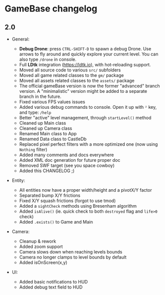 # GameBase changelog

## 2.0

- General:
	- **Debug Drone**: press `CTRL-SHIFT-D` to spawn a debug Drone. Use arrows to fly around and quickly explore your current level. You can also type `/drone` in console.
	- Full **LDtk** integration (https://ldtk.io), with hot-reloading support.
	- Moved all source code to various `src/` subfolders
	- Moved all game related classes to the `gm/` package
	- Moved all assets related classes to the `assets/` package
	- The official gameBase version is now the former "advanced" branch version. A "minimalistic" version might be added to a separate branch in the future.
	- Fixed various FPS values issues
	- Added various debug commands to console. Open it up with `²` key, and type: `/help`
	- Better "active" level management, through `startLevel()` method
	- Cleaned up Main class
	- Cleaned up Camera class
	- Renamed Main class to App
	- Renamed Data class to CastleDb
	- Replaced pixel perfect filters with a more optimized one (now using `Nothing` filter)
	- Added many comments and docs everywhere
	- Added XML doc generation for future proper doc
	- Removed SWF target (see you space cowboy)
	- Added this CHANGELOG ;)

- Entity:
	- All entities now have a proper width/height and a pivotX/Y factor
	- Separated bump X/Y frictions
	- Fixed X/Y squash frictions (forgot to use tmod)
	- Added a `sightCheck` methods using Bresenham algorithm
	- Added `isAlive()` (ie. quick check to both `destroyed` flag and `life>0` check)
	- Added `.exists()` to Game and Main

- Camera:
	- Cleanup & rework
	- Added zoom support
	- Camera slows down when reaching levels bounds
	- Camera no longer clamps to level bounds by default
	- Added isOnScreen(x,y)

- UI:
	- Added basic notifications to HUD
	- Added debug text field to HUD